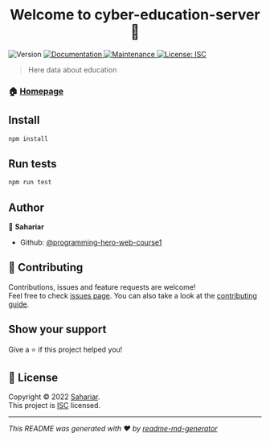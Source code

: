 <h1 align="center">Welcome to cyber-education-server 👋</h1>
<p>
  <img alt="Version" src="https://img.shields.io/badge/version-1.0.0-blue.svg?cacheSeconds=2592000" />
  <a href="https://github.com/programming-hero-web-course1/b610-lerning-platform-server-side-Sahariar#readme" target="_blank">
    <img alt="Documentation" src="https://img.shields.io/badge/documentation-yes-brightgreen.svg" />
  </a>
  <a href="https://github.com/programming-hero-web-course1/b610-lerning-platform-server-side-Sahariar/graphs/commit-activity" target="_blank">
    <img alt="Maintenance" src="https://img.shields.io/badge/Maintained%3F-yes-green.svg" />
  </a>
  <a href="https://github.com/programming-hero-web-course1/b610-lerning-platform-server-side-Sahariar/blob/master/LICENSE" target="_blank">
    <img alt="License: ISC" src="https://img.shields.io/github/license/programming-hero-web-course1/cyber-education-server" />
  </a>
</p>

> Here data about education 

### 🏠 [Homepage](https://github.com/programming-hero-web-course1/b610-lerning-platform-server-side-Sahariar#readme)

## Install

```sh
npm install
```

## Run tests

```sh
npm run test
```

## Author

👤 **Sahariar**

* Github: [@programming-hero-web-course1](https://github.com/programming-hero-web-course1)

## 🤝 Contributing

Contributions, issues and feature requests are welcome!<br />Feel free to check [issues page](https://github.com/programming-hero-web-course1/b610-lerning-platform-server-side-Sahariar/issues). You can also take a look at the [contributing guide](https://github.com/programming-hero-web-course1/b610-lerning-platform-server-side-Sahariar/blob/master/CONTRIBUTING.md).

## Show your support

Give a ⭐️ if this project helped you!

## 📝 License

Copyright © 2022 [Sahariar](https://github.com/programming-hero-web-course1).<br />
This project is [ISC](https://github.com/programming-hero-web-course1/b610-lerning-platform-server-side-Sahariar/blob/master/LICENSE) licensed.

***
_This README was generated with ❤️ by [readme-md-generator](https://github.com/kefranabg/readme-md-generator)_